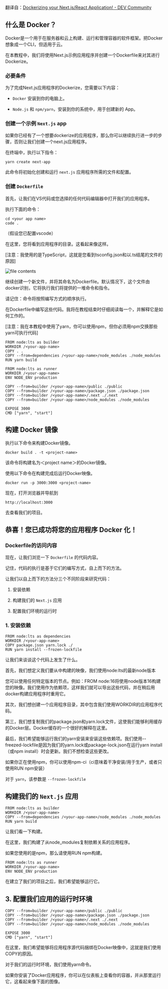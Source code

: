 翻译自：[Dockerizing your Next.js/React Application! - DEV Community](https://dev.to/kaflenitish/dockerizing-your-nextjsreact-application-42ob)

## 什么是 Docker？

Docker是一个用于在服务器和云上构建、运行和管理容器的软件框架。把Docker想象成一个CLI，但适用于云。

在本教程中，我们将使用Next.js示例应用程序并创建一个Dockerfile来对其进行Dockerize。

### 必要条件

为了完成Next.js应用程序的Dockerize，您需要以下内容：

- `Docker` 安装到你的电脑上。

- `Node.js` 和 `npm/yarn`，安装到你的系统中，用于创建新的 App。

### 创建一个示例 `Next.js` app

如果你已经有了一个想要dockerize的应用程序，那么你可以继续执行进一步的步骤，否则让我们创建一个next.js应用程序。

在终端中，执行以下指令：

```
yarn create next-app 
```

此命令将初始化创建和运行 `next.js` 应用程序所需的文件和配置。

### 创建 `Dockerfile`

首先，让我们在VS代码或您选择的任何代码编辑器中打开我们的应用程序。

执行下面的命令：

```
cd <your app name>
code .
```

（假设您已配置vscode）

在这里，您将看到应用程序的目录。这看起来像这样。

[注意：我使用的是TypeScript，这就是您看到tsconfig.json和以.ts结尾的文件的原因]

![file contents](https://res.cloudinary.com/practicaldev/image/fetch/s--EH1dDAQq--/c_limit%2Cf_auto%2Cfl_progressive%2Cq_auto%2Cw_800/https://dev-to-uploads.s3.amazonaws.com/uploads/articles/pt1050neh8694gdzl9on.png)

继续创建一个新文件，并将其命名为Dockerfile。默认情况下，这个文件由docker识别，它将执行我们将提供的一堆命令和指令。

请记住：命令将按照编写方式的顺序执行。

在Dockerfile中编写这些代码。我将在教程结束时仔细阅读每一个，并解释它是如何工作的。

[注意：我在本教程中使用了yarn，你可以使用npm，但你必须用npm交换那些yarn可执行代码]

```
FROM node:lts as builder
WORKDIR /<your-app-name>
COPY . .
COPY --from=dependencies /<your-app-name>/node_modules ./node_modules
RUN yarn build

FROM node:lts as runner
WORKDIR /<your-app-name>
ENV NODE_ENV production

COPY --from=builder /<your-app-name>/public ./public
COPY --from=builder /<your-app-name>/package.json ./package.json
COPY --from=builder /<your-app-name>/.next ./.next
COPY --from=builder /<your-app-name>/node_modules ./node_modules

EXPOSE 3000
CMD ["yarn", "start"]
```

## 构建 Docker 镜像

执行以下命令来构建Docker镜像。

```
docker build . -t <project-name>
```

该命令将构建名为＜project name＞的Docker镜像。

使用以下命令在构建完成后运行Docker映像。

```
docker run -p 3000:3000 <project-name>
```

现在，打开浏览器并导航到

```
http://localhost:3000 
```

去查看我们的项目。

## 恭喜！您已成功将您的应用程序 Docker 化！

### Dockerfile的访问内容

现在，让我们浏览一下 `Dockerfile` 的代码内容。

记住，代码的执行是基于它们的编写方式，自上而下的方法。

让我们以自上而下的方法分三个不同阶段来研究代码：

1. 安装依赖

2. 构建我们的 `Next.js` 应用

3. 配置我们环境的运行时

### 1. 安装依赖

```
FROM node:lts as dependencies
WORKDIR /<your-app-name>
COPY package.json yarn.lock ./
RUN yarn install --frozen-lockfile
```

让我们来谈谈这个代码上发生了什么。

首先，我们想定义我们要从中构建的映像，我们使用node:lts的最新node版本

您可以使用任何特定版本的节点。例如：FROM node:16将使用node版本16构建您的映像。我们使用作为依赖项，这样我们就可以导出这些代码，并在稍后用docker构建应用程序时重用它。

其次，我们想创建一个应用程序目录，其中包含我们使用WORKDIR的应用程序代码。

第三，我们想复制我们的package.json和yarn.lock文件，这使我们能够利用缓存的Docker层。Docker缓存的一个很好的解释在这里。

最后，我们希望能够运行我们的yarn安装来安装这些依赖项。我们使用--freezed-lockfile是因为我们的yarn.lock或package-lock.json在运行yarn install（或npm install）时会更新。我们不想检查这些更改。



如果你正在使用npm，你可以使用npm-ci（ci意味着干净安装/用于生产，或者只使用RUN npm安装）



对于 `yarn`，该参数是 `--frozen-lockfile`



## 构建我们的 `Next.js` 应用



```
FROM node:lts as builder
WORKDIR /<your-app-name>
COPY --from=dependencies /<your-app-name>/node_modules ./node_modules
RUN yarn build
```



让我们看一下构建。



在这里，我们构建了从node_modules复制依赖关系的应用程序。



如果您使用的是npm，那么请使用RUN npm构建。



```
FROM node:lts as runner
WORKDIR /<your-app-name>
ENV NODE_ENV production
```



在建立了我们的项目之后，我们希望能够运行它。



## 3. 配置我们应用的运行时环境



```
COPY --from=builder /<your-app-name>/public ./public
COPY --from=builder /<your-app-name>/package.json ./package.json
COPY --from=builder /<your-app-name>/.next ./.next
COPY --from=builder /<your-app-name>/node_modules ./node_modules

EXPOSE 3000
CMD ["yarn", "start"]
```



在这里，我们希望能够将应用程序源代码捆绑在Docker映像中，这就是我们使用COPY的原因。



对于我们的运行时环境，我们使用yarn命令。



如果你安装了Docker应用程序，你可以在仪表板上查看你的容器，并从那里运行它，这看起来像下面的图像。












